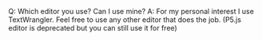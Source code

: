 Q: Which editor you use? Can I use mine? 
A: For my personal interest I use TextWrangler. Feel free to use any other editor that does the job. (P5.js editor is deprecated but you can still use it for free)
